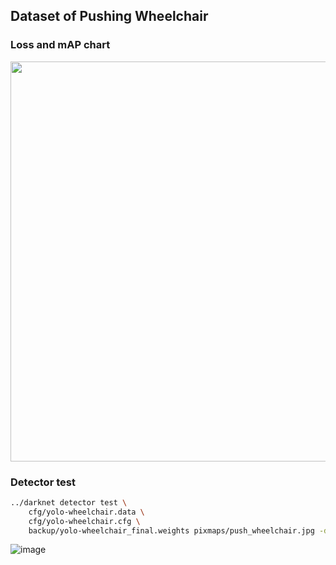 ## Dataset of Pushing Wheelchair

### Loss and mAP chart

<img src=https://github.com/lexra/pushing-wheelchair/assets/33512027/b328b9fa-5810-4a72-86a1-10fc212b2d52 width=640 />


### Detector test

```bash
../darknet detector test \
	cfg/yolo-wheelchair.data \
	cfg/yolo-wheelchair.cfg \
	backup/yolo-wheelchair_final.weights pixmaps/push_wheelchair.jpg -dont_show
```

![image](https://github.com/lexra/pushing-wheelchair/assets/33512027/9b607f43-0fc5-4116-b1ac-813a56e29d41)

